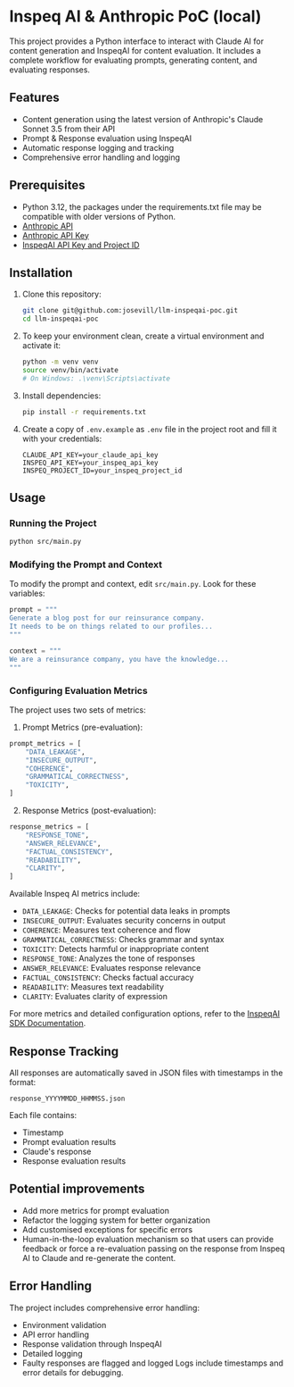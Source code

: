 # Inspeq AI & Anthropic PoC (local)

This project provides a Python interface to interact with Claude AI for content generation and InspeqAI for content evaluation. It includes a complete workflow for evaluating prompts, generating content, and evaluating responses.

## Features

- Content generation using the latest version of Anthropic's Claude Sonnet 3.5 from their API
- Prompt & Response evaluation using InspeqAI
- Automatic response logging and tracking
- Comprehensive error handling and logging

## Prerequisites

- Python 3.12, the packages under the requirements.txt file may be compatible with older versions of Python.
- [Anthropic API](https://docs.anthropic.com/)
- [Anthropic API Key](https://console.anthropic.com/)
- [InspeqAI API Key and Project ID](https://inspeq.ai/)

## Installation

1. Clone this repository:
   ```bash
   git clone git@github.com:josevill/llm-inspeqai-poc.git
   cd llm-inspeqai-poc
   ```

2. To keep your environment clean, create a virtual environment and activate it:
   ```bash
   python -m venv venv
   source venv/bin/activate
   # On Windows: .\venv\Scripts\activate
   ```

3. Install dependencies:
   ```bash
   pip install -r requirements.txt
   ```

4. Create a copy of `.env.example` as `.env` file in the project root and fill it with your credentials:
   ```env
   CLAUDE_API_KEY=your_claude_api_key
   INSPEQ_API_KEY=your_inspeq_api_key
   INSPEQ_PROJECT_ID=your_inspeq_project_id
   ```

## Usage

### Running the Project

```bash
python src/main.py
```

### Modifying the Prompt and Context

To modify the prompt and context, edit `src/main.py`. Look for these variables:

```python
prompt = """
Generate a blog post for our reinsurance company.
It needs to be on things related to our profiles...
"""

context = """
We are a reinsurance company, you have the knowledge...
"""
```

### Configuring Evaluation Metrics

The project uses two sets of metrics:

1. Prompt Metrics (pre-evaluation):
```python
prompt_metrics = [
    "DATA_LEAKAGE",
    "INSECURE_OUTPUT",
    "COHERENCE",
    "GRAMMATICAL_CORRECTNESS",
    "TOXICITY",
]
```

2. Response Metrics (post-evaluation):
```python
response_metrics = [
    "RESPONSE_TONE",
    "ANSWER_RELEVANCE",
    "FACTUAL_CONSISTENCY",
    "READABILITY",
    "CLARITY",
]
```

Available Inspeq AI metrics include:

- `DATA_LEAKAGE`: Checks for potential data leaks in prompts
- `INSECURE_OUTPUT`: Evaluates security concerns in output
- `COHERENCE`: Measures text coherence and flow
- `GRAMMATICAL_CORRECTNESS`: Checks grammar and syntax
- `TOXICITY`: Detects harmful or inappropriate content
- `RESPONSE_TONE`: Analyzes the tone of responses
- `ANSWER_RELEVANCE`: Evaluates response relevance
- `FACTUAL_CONSISTENCY`: Checks factual accuracy
- `READABILITY`: Measures text readability
- `CLARITY`: Evaluates clarity of expression

For more metrics and detailed configuration options, refer to the [InspeqAI SDK Documentation](https://docs.inspeq.ai/).

## Response Tracking

All responses are automatically saved in JSON files with timestamps in the format:
```
response_YYYYMMDD_HHMMSS.json
```

Each file contains:
- Timestamp
- Prompt evaluation results
- Claude's response
- Response evaluation results

## Potential improvements
- Add more metrics for prompt evaluation
- Refactor the logging system for better organization
- Add customised exceptions for specific errors
- Human-in-the-loop evaluation mechanism so that users can provide feedback or force a re-evaluation passing on the response from Inspeq AI to Claude and re-generate the content.

## Error Handling

The project includes comprehensive error handling:
- Environment validation
- API error handling
- Response validation through InspeqAI
- Detailed logging
- Faulty responses are flagged and logged
Logs include timestamps and error details for debugging.
